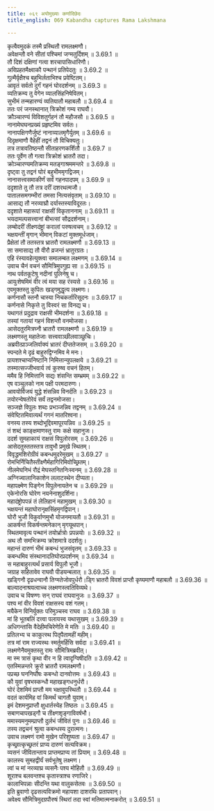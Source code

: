 ```yaml
---
title: ०६९ अयोमुख्याः कर्णादिछेदः
title_english: 069 Kabandha captures Rama Lakshmana

---
```



कृत्वैवमुदकं तस्मै प्रस्थितौ रामलक्ष्मणौ।  
अवेक्षन्तौ वने सीतां पश्चिमां जग्मतुर्दिशम् ॥ 3.69.1 ॥   
तौ दिशं दक्षिणां गत्वा शरचापासिधारिणौ।  
अविप्रहतमैक्ष्वाकौ पन्थानं प्रतिपेदतुः ॥ 3.69.2 ॥   
गुल्मैर्वृक्षैश्च बहुभिर्लताभिश्च प्रवेष्टितम्।  
आवृतं सर्वतो दुर्गं गहनं घोरदर्शनम् ॥ 3.69.3 ॥   
व्यतिक्रम्य तु वेगेन व्यालसिंहनिषेवितम्।  
सुभीमं तन्महारण्यं व्यतियातौ महाबलौ ॥ 3.69.4 ॥   
ततः परं जनस्थानात् त्रिक्रोशं गम्य राघवौ।  
क्रौञ्चारण्यं विविशतुर्गहनं तौ महौजसौ ॥ 3.69.5 ॥   
नानामेघघनप्रख्यं प्रहृष्टमिव सर्वतः।  
नानापक्षिगणैर्जुष्टं नानाव्यालमृगैर्युतम् ॥ 3.69.6 ॥   
दिदृक्षमाणौ वैहेहीं तद्वनं तौ विचिक्यतुः।  
तत्र तत्रावतिष्ठन्तौ सीताहरणकर्शितौ ॥ 3.69.7 ॥   
ततः पूर्वेण तौ गत्वा त्रिक्रोशं भ्रातरौ तदा।  
क्रोञ्चारण्यमतिक्रम्य मतङ्गाश्रममन्तरे ॥ 3.69.8 ॥   
दृष्ट्वा तु तद्वनं घोरं बहुभीममृगद्विजम्।  
नानासत्त्वसमाकीर्णं सर्वं गहनपादपम् ॥ 3.69.9 ॥   
ददृशाते तु तौ तत्र दरीं दशरथत्मजौ।  
पातालसमगम्भीरां तमसा नित्यसंवृताम् ॥ 3.69.10 ॥   
आसाद्य तौ नरव्याघ्रौ दर्यास्तस्याविदूरतः।  
ददृशाते महारूपां राक्षसीं विकृताननाम् ॥ 3.69.11 ॥   
भयदामल्पसत्त्वानां बीभत्सां सौद्रदर्शनाम्।  
लम्बोदरीं तीक्ष्णदंष्ट्रां करालां परुषत्वचम् ॥ 3.69.12 ॥   
भक्षयन्तीं मृगान् भीमान् विकटां मुक्तमूर्धजाम्।  
प्रैक्षेतां तौ ततस्तत्र भ्रातरौ रामलक्ष्मणौ ॥ 3.69.13 ॥   
सा समासाद्य तौ वीरौ व्रजन्तं भ्रातुरग्रतः।  
एहि रंस्यावहेत्युक्त्वा समालम्बत लक्ष्मणम् ॥ 3.69.14 ॥   
उवाच चैनं वचनं सौमित्रिमुपगुह्य सा ॥ 3.69.15 ॥   
नाथ पर्वतकूटेषु नदीनां पुलिनेषु च।  
आयुःशेषमिमं वीर त्वं मया सह रंस्यसे ॥ 3.69.16 ॥   
एवमुक्तस्तु कुपितः खड्गमुद्धृत्य लक्ष्मणः।  
कर्णनासौ स्तनौ चास्या निचकर्तारिसूदनः ॥ 3.69.17 ॥   
कर्णनासे निकृत्ते तु विस्वरं सा विनद्य च।  
यथागतं प्रदुद्राव राक्षसी भीमदर्शना ॥ 3.69.18 ॥   
तस्यां गतायां गहनं विशन्तौ वनमोजसा।  
आसेदतुरमित्रघ्नौ भ्रातरौ रामलक्ष्मणौ ॥ 3.69.19 ॥   
लक्ष्मणस्तु महातेजाः सत्त्ववाञ्छीलवाञ्छुचिः।  
अब्रवीत्प्राञ्जलिर्वाक्यं भ्रातरं दीप्ततेजसम् ॥ 3.69.20 ॥   
स्पन्दते मे दृढं बाहुरुद्विग्नमिव मे मनः।  
प्रायशश्चाप्यनिष्टानि निमित्तान्युपलक्षये ॥ 3.69.21 ॥   
तस्मात्सज्जीभवार्य त्वं कुरुष्व वचनं हितम्।  
ममैव हि निमित्तानि सद्यः शंसन्ति सम्भ्रमम् ॥ 3.69.22 ॥   
एष वञ्चुलको नाम पक्षी परमदारुणः।  
आवयोर्विजयं युद्धे शंसन्निव विनर्दति ॥ 3.69.23 ॥   
तयोरन्वेषतोरेवं सर्वं तद्वनमोजसा।  
सञ्जज्ञे विपुलः शब्दः प्रभञ्जन्निव तद्वनम् ॥ 3.69.24 ॥   
संवेष्टितमिवात्यर्थं गगनं मातरिश्वना।  
वनस्य तस्य शब्दोभूद्दिवमापूरयन्निव ॥ 3.69.25 ॥   
तं शब्दं काङ्क्षमाणस्तु रामः कक्षे सहानुजः।  
ददर्श सुमहाकायं राक्षसं विपुलोरसम् ॥ 3.69.26 ॥   
आसेदतुस्ततस्तत्र तावुभौ प्रमुखे स्थितम्।  
विवृद्धमशिरोग्रीवं कबन्धमुदरेमुखम् ॥ 3.69.27 ॥   
रोमभिर्निचितैस्तीक्ष्णैर्महागिरिमिवोच्छ्रितम्।  
नीलमेघनिभं रौद्रं मेघस्तनितनिःस्वनम् ॥ 3.69.28 ॥   
अग्निज्वालानिकाशेन ललाटस्थेन दीप्यता।  
महापक्ष्मेण पिङ्गेन विपुलेनायतेन च ॥ 3.69.29 ॥   
एकेनोरसि घोरेण नयनेनाशुदर्शिना।  
महादंष्ट्रोपपन्नं तं लेलिहानं महामुखम् ॥ 3.69.30 ॥   
भक्षयन्तं महाघोरानृक्षसिंहमृगद्विपान्।  
घोरौ भुजौ विकुर्वाणमुभौ योजनमायतौ ॥ 3.69.31 ॥   
आकर्षन्तं विकर्षन्तमनेकान् मृगयूथपान्।  
स्थितमावृत्य पन्थानं तयोर्भ्रात्रोः प्रपन्नयोः ॥ 3.69.32 ॥   
अथ तौ समभिक्रम्य क्रोशमात्रे ददर्शतुः।  
महान्तं दारुणं भीमं कबन्धं भुजसंवृतम् ॥ 3.69.33 ॥   
कबन्धमिव संस्थानादतिघोरप्रदर्शनम् ॥ 3.69.34 ॥   
स महाबाहुरत्यर्थं प्रसार्य विपुलौ भूजौ।  
जग्राह सहितावेव राघवौ पीडयन्बलात् ॥ 3.69.35 ॥   
खड्गिनौ दृढधन्वानौ तिग्मतेजोवपुर्धरौ।ड्गि भ्रातरौ विवशं प्राप्तौ कृष्यमाणौ महाबलौ ॥ 3.69.36 ॥   
बाल्यादनाश्रयत्वाच्च लक्ष्मणस्त्वतिविव्यथे।  
उवाच च विषण्णः सन् राघवं राघवानुजः ॥ 3.69.37 ॥   
पश्य मां वीर विवशं राक्षसस्य वशं गतम्।  
मयैकेन विनिर्युक्तः परिमुञ्चस्व राघव ॥ 3.69.38 ॥   
मां हि भूतबलिं दत्त्वा पलायस्व यथासुखम् ॥ 3.69.39 ॥   
अधिगन्तासि वैदेहीमचिरेणेति मे मतिः ॥ 3.69.40 ॥   
प्रतिलभ्य च काकुत्स्थ पितृपैतामहीं महीम्।  
तत्र मां राम राज्यस्थः स्मर्तुमर्हिसि सर्वदा ॥ 3.69.41 ॥   
लक्ष्मणेनैवमुक्तस्तु रामः सौमित्रिमब्रवीत्।  
मा स्म त्रासं कृथा वीर न हि त्वादृग्विषीदति ॥ 3.69.42 ॥   
एतस्मिन्नन्तरे क्रूरो भ्रातरौ रामलक्ष्मणौ।  
पप्रच्छ घननिर्घोषः कबन्धो दानवोत्तमः ॥ 3.69.43 ॥   
कौ युवां वृषभस्कन्धौ महाखङ्गधनुर्धरौ।  
घोरं देशमिमं प्राप्तौ मम भक्षावुपस्थितौ ॥ 3.69.44 ॥   
वदतं कार्यमिह वां किमर्थं चागतौ युवाम्।  
इमं देशमनुप्राप्तौ क्षुधार्तस्येह तिष्ठतः ॥ 3.69.45 ॥   
सबाणचापखड्गौ च तीक्ष्णशृङ्गाविवर्षभौ।  
ममास्यमनुमम्प्राप्तौ दुर्लभं जीवितं पुनः ॥ 3.69.46 ॥   
तस्य तद्वचनं श्रुत्वा कबन्धस्य दुरात्मनः।  
उवाच लक्ष्मणं रामो मुखेन परिशुष्यता ॥ 3.69.47 ॥   
कृच्छ्रात्कृच्छ्रतरं प्राप्य दारुणं सत्यविक्रम।  
व्यसनं जीवितान्ताय प्राप्तमप्राप्य तां प्रियाम् ॥ 3.69.48 ॥   
कालस्य सुमहद्वीर्यं सर्वभूतेषु लक्ष्मण।  
त्वां च मां नरव्याघ्र व्यसनैः पश्य मोहितौ ॥ 3.69.49 ॥   
शूराश्च बलवन्तश्च कृतास्त्राश्च रणाजिरे।  
कालाभिपन्नाः सीदन्ति यथा वालुकसेतवः ॥ 3.69.50 ॥   
इति ब्रुवाणो दृढसत्यविक्रमो महायशा दाशरथिः प्रतापवान्।  
अवेक्ष्य सौमित्रिमुदग्रपौरुषं स्थिरां तदा स्वां मतिमात्मनाकरोत् ॥ 3.69.51 ॥   
